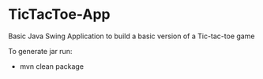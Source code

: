 # TicTacToe-App
Basic Java Swing Application to build a basic version of a Tic-tac-toe game

To generate jar run: 
- mvn clean package